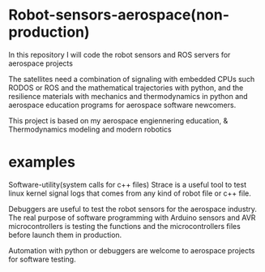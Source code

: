 # Robot-sensors-aerospace(non-production)
In this repository I will code the robot sensors and ROS servers for aerospace projects

The satellites need a combination of signaling with embedded CPUs such RODOS or ROS and the mathematical trajectories with python, and the resilience materials with mechanics and thermodynamics in python and aerospace education programs for aerospace software newcomers.

This project is based on my aerospace engiennering education, & Thermodynamics modeling and modern robotics

# examples
Software-utility(system calls for c++ files)
Strace is a useful tool to test linux kernel signal logs that comes
from any kind of robot file or c++ file.

Debuggers are useful to test the robot sensors for the aerospace industry.
The real purpose of software programming with Arduino sensors and AVR microcontrollers is testing the functions and the microcontrollers files
before launch them in production.

Automation with python or debuggers are welcome to aerospace projects for software testing.
